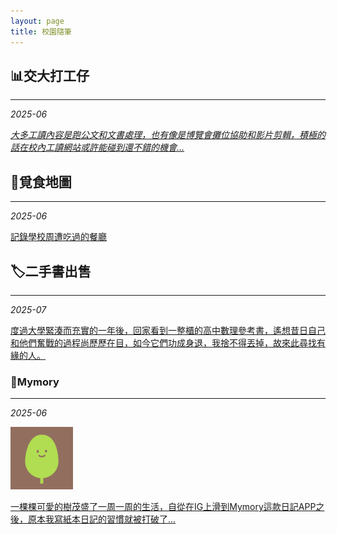 ```yaml
---
layout: page
title: 校園隨筆
---
```


## 📊**交大打工仔**
***
*2025-06*

[*大多工讀內容是跑公文和文書處理，也有像是博覽會攤位協助和影片剪輯，積極的話在校內工讀網站或許能碰到還不錯的機會...*](_posts/2025-06-19-交大打工仔.md)

## 🥞**覓食地圖**
***

*2025-06*

[記錄學校周遭吃過的餐廳](_posts/2025-06-21-覓食地圖.md)

## 🏷️**二手書出售**
***
*2025-07*

[度過大學緊湊而充實的一年後，回家看到一整櫃的高中數理參考書，遙想昔日自己和他們奮戰的過程尚歷歷在目，如今它們功成身退，我捨不得丟掉，故來此尋找有緣的人。](_posts/2025-07-11-二手書出售.md)

### 📝**Mymory**
***

*2025-06* 

<img src="https://raw.githubusercontent.com/Hazel-1212/Hazel-the-Cat/main/pictures/tree.png" width="100">

[一棵棵可愛的樹茂盛了一周一周的生活，自從在IG上滑到Mymory這款日記APP之後，原本我寫紙本日記的習慣就被打破了...](_posts/2025-06-19-Mymory.md)